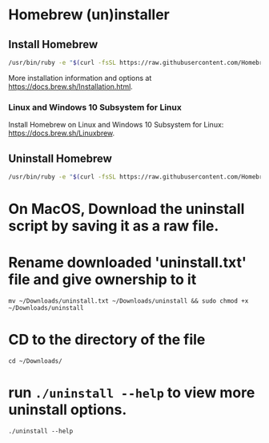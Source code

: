# Homebrew (un)installer

## Install Homebrew

```bash
/usr/bin/ruby -e "$(curl -fsSL https://raw.githubusercontent.com/Homebrew/install/master/install)"
```

More installation information and options at https://docs.brew.sh/Installation.html.

### Linux and Windows 10 Subsystem for Linux

Install Homebrew on Linux and Windows 10 Subsystem for Linux: https://docs.brew.sh/Linuxbrew.

## Uninstall Homebrew

```bash
/usr/bin/ruby -e "$(curl -fsSL https://raw.githubusercontent.com/Homebrew/install/master/uninstall)"
```

# On MacOS, Download the uninstall script by saving it as a raw file.
# Rename downloaded 'uninstall.txt' file and give ownership to it
`mv ~/Downloads/uninstall.txt ~/Downloads/uninstall && sudo chmod +x ~/Downloads/uninstall`
# CD to the directory of the file
`cd ~/Downloads/`
# run `./uninstall --help` to view more uninstall options.
`./uninstall --help`
